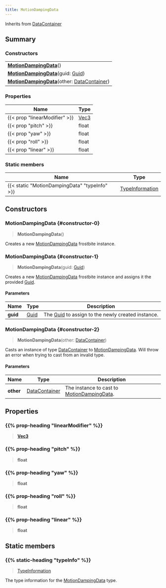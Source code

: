 ```yaml
---
title: MotionDampingData
---
```


Inherits from 
[DataContainer](/vext/ref/shared/class/datacontainer)

## Summary
### Constructors
| |
| ----------- |
| **[MotionDampingData](#constructor-0)**() |
| **[MotionDampingData](#constructor-1)**(guid: [Guid](/vext/ref/shared/class/guid)) |
| **[MotionDampingData](#constructor-2)**(other: [DataContainer](/vext/ref/shared/class/datacontainer)) |

### Properties
| Name | Type |
| ---- | ---- |
| {{< prop "linearModifier" >}} | [Vec3](/vext/ref/shared/class/vec3) |
| {{< prop "pitch" >}} | float |
| {{< prop "yaw" >}} | float |
| {{< prop "roll" >}} | float |
| {{< prop "linear" >}} | float |

### Static members
| Name | Type |
| ---- | ---- |
| {{< static "MotionDampingData" "typeInfo" >}} | [TypeInformation](/vext/ref/shared/class/typeinformation) |

## Constructors
### MotionDampingData {#constructor-0}
> **MotionDampingData**()

Creates a new [MotionDampingData](/vext/ref/fb/motiondampingdata) frostbite instance.

### MotionDampingData {#constructor-1}
> **MotionDampingData**(guid: [Guid](/vext/ref/shared/class/guid))

Creates a new [MotionDampingData](/vext/ref/fb/motiondampingdata) frostbite instance and assigns it the provided [Guid](/vext/ref/shared/class/guid).

#### Parameters
| Name | Type | Description |
| ---- | ---- | ----------- |
| **guid** | [Guid](/vext/ref/shared/class/guid) | The [Guid](/vext/ref/shared/class/guid) to assign to the newly created instance. |

### MotionDampingData {#constructor-2}
> **MotionDampingData**(other: [DataContainer](/vext/ref/shared/class/datacontainer))

Casts an instance of type [DataContainer](/vext/ref/shared/class/datacontainer) to [MotionDampingData](/vext/ref/fb/motiondampingdata). Will throw an error when trying to cast from an invalid type.

#### Parameters
| Name | Type | Description |
| ---- | ---- | ----------- |
| **other** | [DataContainer](/vext/ref/shared/class/datacontainer) | The instance to cast to [MotionDampingData](/vext/ref/fb/motiondampingdata). |

## Properties
### {{% prop-heading "linearModifier" %}}
> **[Vec3](/vext/ref/shared/class/vec3)**

### {{% prop-heading "pitch" %}}
> **float**

### {{% prop-heading "yaw" %}}
> **float**

### {{% prop-heading "roll" %}}
> **float**

### {{% prop-heading "linear" %}}
> **float**

## Static members
### {{% static-heading "typeInfo" %}}
> [TypeInformation](/vext/ref/shared/class/typeinformation)

The type information for the [MotionDampingData](/vext/ref/fb/motiondampingdata) type.

